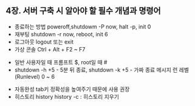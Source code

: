 ## 4장. 서버 구축 시 알아야 할 필수 개념과 명령어
- 종료하는 방법
poweroff,shutdowm -P now, halt -p, init 0
- 재부팅
shutdown -r now, reboot, init 6
- 로그아웃
logout 또는 exit
- 가상 콘솔
Ctrl + Alt + F2 ~ F7
+ 일반 사용자일 때 프롬프트 $, root일 때 #
+ shutdown -h +5 - 5분 뒤 종료, shutdown -k +5 - 가짜 종료 메시지
런 레벨(Runlevel)
0 ~ 6
- 자동완성
tab키
정확성을 높여주기 때문에 사용 권장
- 히스토리 
history
history -c : 히스토리 지우기
